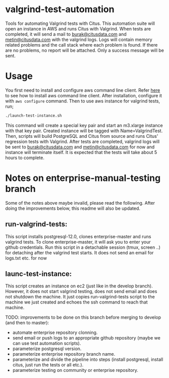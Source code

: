 # valgrind-test-automation

Tools for automating Valgrind tests with Citus. This automation suite will open an instance in AWS and runs Citus with Valgrind. When tests are completed, it will send a mail to burak@citusdata.com and metin@citusdata.com with the valgrind logs. Logs will contain memory related problems and the call stack where each problem is found. If there are no problems, no report will be attached. Only a success message will be sent.

# Usage

You first need to install and configure aws command line client. Refer [here](http://docs.aws.amazon.com/cli/latest/userguide/installing.html) to see how to install aws command line client. After installation, configure it with `aws configure` command. Then to use aws instance for valgrind tests, run;

```sh
./launch-test-instance.sh
```

This command will create a special key pair and start an m3.xlarge instance with that key pair. Created instance will be tagged with Name=ValgrindTest. Then, scripts will build PostgreSQL and Citus from source and runs Citus' regression tests with Valgrind. After tests are completed, valgrind logs will be sent to burak@citusdata.com and metin@citusdata.com for now and instance will terminate itself. It is expected that the tests will take about 5 hours to complete.


# Notes on enterprise-manual-testing branch

Some of the notes above maybe invalid, please read the following.
After doing the improvements below, this readme will also be updated.

run-valgrind-tests:
-------------------
This script installs postgresql-12.0, clones enterprise-master and runs valgrind tests.
To clone enterprise-master, it will ask you to enter your github credentials.
Run this script in a detachable session (tmux, screen ..) for detaching after the valgrind test starts.
It does not send an email for logs.txt etc. for now

launc-test-instance:
--------------------
This script creates an instance on ec2 (just like in the develop branch).
However, it does not start valgrind testing, does not send email and does not shutdown the machine.
It just copies run-valgrind-tests script to the machine we just created and echoes the ssh command to reach that machine.

TODO: improvements to be done on this branch before merging to develop (and then to master):
- automate enterprise repository clonning.
- send email or push logs to an appropriate github repository (maybe we can use test automation scripts).
- parameterize postgresql version.
- parameterize enterprise repository branch name.
- parameterize and divide the pipeline into steps (install postgresql, install citus, just run the tests or all etc.).
- parameterize testing on community or enterprise repository.

